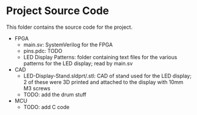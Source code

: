 # Project Source Code
This folder contains the source code for the project.
- FPGA
    - main.sv: SystemVerilog for the FPGA
    - pins.pdc: TODO
    - LED Display Patterns: folder containing text files for the various patterns for the LED display; read by main.sv
- CAD
    - LED-Display-Stand.sldprt/.stl: CAD of stand used for the LED display; 2 of these were 3D printed and attached to the display with 10mm M3 screws
    - TODO: add the drum stuff
- MCU
    - TODO: add C code